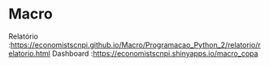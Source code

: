 # Macro

Relatório :https://economistscnpi.github.io/Macro/Programacao_Python_2/relatorio/relatorio.html
Dashboard :https://economistscnpi.shinyapps.io/macro_copa